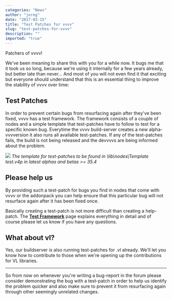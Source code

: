 ```yaml
---
categories: "News"
author: "joreg"
date: "2017-03-15"
title: "Test Patches for vvvv"
slug: "test-patches-for-vvvv"
description: ""
imported: "true"
---
```



Patchers of vvvv!

We've been meaning to share this with you for a while now. It bugs me that it took us so long, because we're using it internally for a few years already, but better late than never... And most of you will not even find it that exciting but everyone should understand that this is an essential thing to improve the stability of vvvv over time:

## Test Patches
In order to prevent certain bugs from resurfacing again after they've been fixed, vvvv has a test framework. The framework consists of a couple of nodes and a simple template that test-patches have to follow to test for a specific known bug. Everytime the vvvv build-server creates a new alpha-vvvversion it also runs all available test-patches. If any of the test-patches fails, the build is not being released and the devvvvs are being informed about the problem.

![](Template2%20%28Test%20%29_2017.03.14-18.34.04.png)
*The template for test-patches*
*to be found in \lib\nodes\Template test.v4p*
*in latest alphas and betas >= 35.4*


## Please help us
By providing such a test-patch for bugs you find in nodes that come with vvvv or the addonpack you can help ensure that this particular bug will not resurface again after it has been fixed once.

Basically creating a test-patch is not more difficult than creating a help-patch. The **[Test Framework](https://betadocs.vvvv.org/devvvveloping/test-framework.html?q=test)** page explains everything in detail and of course please let us know if you have any questions. 

## What about vl? 
Yes, our buildserver is also running test-patches for .vl already. We'll let you know how to contribute to those when we're opening up the contributions for VL libraries. 

---

So from now on whenever you're writing a bug-report in the forum please consider demonstrating the bug with a test-patch in order to help us identify the problem quicker and also make sure to prevent it from resurfacing again through other seemingly unrelated changes.

